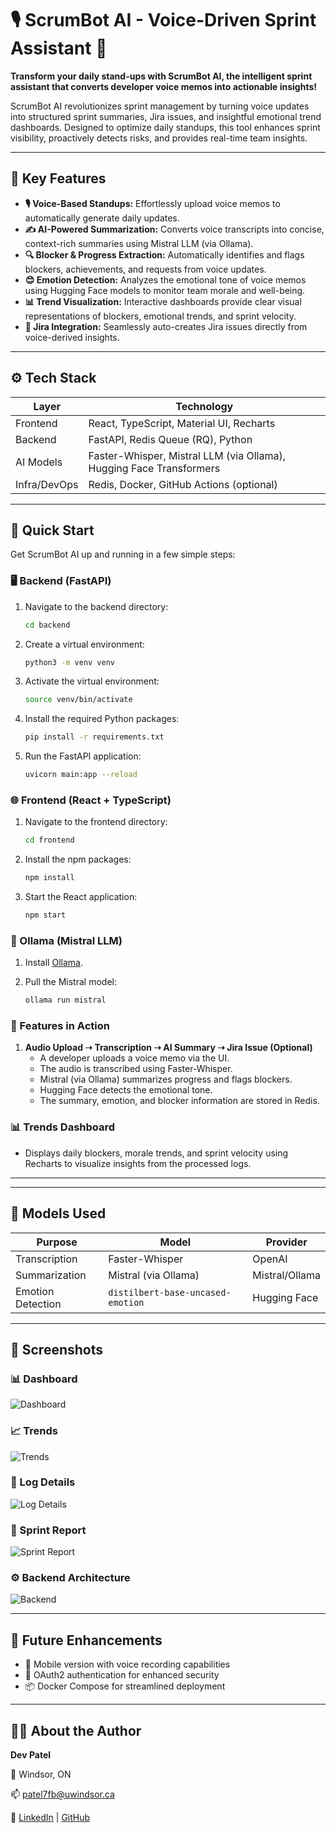 # 🎙️ ScrumBot AI - Voice-Driven Sprint Assistant 🤖

**Transform your daily stand-ups with ScrumBot AI, the intelligent sprint assistant that converts developer voice memos into actionable insights!**

ScrumBot AI revolutionizes sprint management by turning voice updates into structured sprint summaries, Jira issues, and insightful emotional trend dashboards. Designed to optimize daily standups, this tool enhances sprint visibility, proactively detects risks, and provides real-time team insights.

---

## 🧠 Key Features

- **🎙️ Voice-Based Standups:** Effortlessly upload voice memos to automatically generate daily updates.
- **✍️ AI-Powered Summarization:** Converts voice transcripts into concise, context-rich summaries using Mistral LLM (via Ollama).
- **🔍 Blocker & Progress Extraction:** Automatically identifies and flags blockers, achievements, and requests from voice updates.
- **😊 Emotion Detection:** Analyzes the emotional tone of voice memos using Hugging Face models to monitor team morale and well-being.
- **📊 Trend Visualization:** Interactive dashboards provide clear visual representations of blockers, emotional trends, and sprint velocity.
- **🧾 Jira Integration:** Seamlessly auto-creates Jira issues directly from voice-derived insights.

---

## ⚙️ Tech Stack

| Layer          | Technology                                      |
|----------------|--------------------------------------------------|
| Frontend       | React, TypeScript, Material UI, Recharts        |
| Backend        | FastAPI, Redis Queue (RQ), Python               |
| AI Models      | Faster-Whisper, Mistral LLM (via Ollama), Hugging Face Transformers |
| Infra/DevOps   | Redis, Docker, GitHub Actions (optional)        |

---

## 🚀 Quick Start

Get ScrumBot AI up and running in a few simple steps:

### 🖥️ Backend (FastAPI)

1.  Navigate to the backend directory:

    ```bash
    cd backend
    ```
2.  Create a virtual environment:

    ```bash
    python3 -m venv venv
    ```
3.  Activate the virtual environment:

    ```bash
    source venv/bin/activate
    ```
4.  Install the required Python packages:

    ```bash
    pip install -r requirements.txt
    ```
5.  Run the FastAPI application:

    ```bash
    uvicorn main:app --reload
    ```

### 🌐 Frontend (React + TypeScript)

1.  Navigate to the frontend directory:

    ```bash
    cd frontend
    ```
2.  Install the npm packages:

    ```bash
    npm install
    ```
3.  Start the React application:

    ```bash
    npm start
    ```

### 🧠 Ollama (Mistral LLM)

1.  Install [Ollama](https://ollama.com/).
2.  Pull the Mistral model:

    ```bash
    ollama run mistral
    ```

### 🧪 Features in Action

1.  **Audio Upload ➝ Transcription ➝ AI Summary ➝ Jira Issue (Optional)**
    *   A developer uploads a voice memo via the UI.
    *   The audio is transcribed using Faster-Whisper.
    *   Mistral (via Ollama) summarizes progress and flags blockers.
    *   Hugging Face detects the emotional tone.
    *   The summary, emotion, and blocker information are stored in Redis.

### 📊 Trends Dashboard

*   Displays daily blockers, morale trends, and sprint velocity using Recharts to visualize insights from the processed logs.

---


---

## 🧠 Models Used

| Purpose           | Model                             | Provider       |
| ----------------- | --------------------------------- | -------------- |
| Transcription     | Faster-Whisper                    | OpenAI         |
| Summarization     | Mistral (via Ollama)              | Mistral/Ollama |
| Emotion Detection | `distilbert-base-uncased-emotion` | Hugging Face   |

---

## 📸 Screenshots

### 📊 Dashboard
![Dashboard](./screenshots/Dashboard.png)

### 📈 Trends
![Trends](./screenshots/Trends.png)

### 📝 Log Details
![Log Details](./screenshots/Log_Details.png)

### 📄 Sprint Report
![Sprint Report](./screenshots/Sprint_Report.png)

### ⚙️ Backend Architecture
![Backend](./screenshots/Backend.jpg)

---

## 📘 Future Enhancements

- 📱 Mobile version with voice recording capabilities
- 🔐 OAuth2 authentication for enhanced security
- 📦 Docker Compose for streamlined deployment

---

## 👨‍💻 About the Author

**Dev Patel**

📍 Windsor, ON

📫 [patel7fb@uwindsor.ca](mailto:patel7fb@uwindsor.ca)

🔗 [LinkedIn](https://www.linkedin.com/in/dev-patel-561535200/) | [GitHub](https://github.com/devpatel2601)
